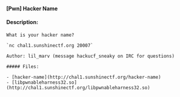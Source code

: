 #### [Pwn] Hacker Name  

#### Description:   

```
What is your hacker name?

`nc chal1.sunshinectf.org 20007`

Author: lil_marv (message hackucf_sneaky on IRC for questions)

##### Files:

- [hacker-name](http://chal1.sunshinectf.org/hacker-name)
- [libpwnableharness32.so](http://chal1.sunshinectf.org/libpwnableharness32.so)
```


